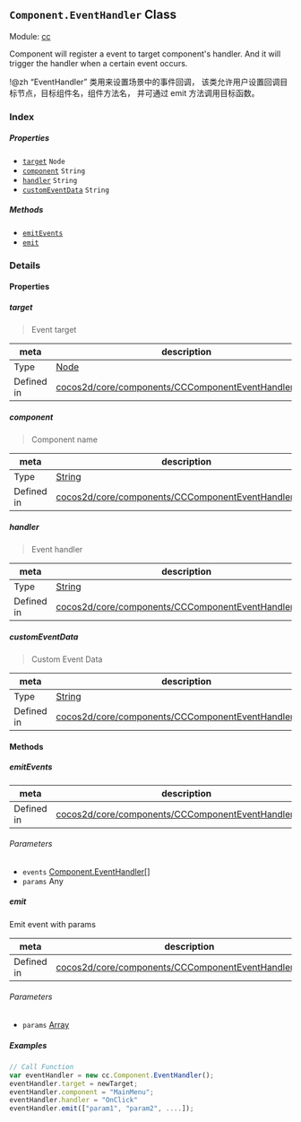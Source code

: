 ## `Component.EventHandler` Class



Module: [cc](../modules/cc.md)


Component will register a event to target component's handler.
And it will trigger the handler when a certain event occurs.

!@zh
“EventHandler” 类用来设置场景中的事件回调，
该类允许用户设置回调目标节点，目标组件名，组件方法名，
并可通过 emit 方法调用目标函数。


### Index

##### Properties

  - [`target`](#target) `Node` 
  - [`component`](#component) `String` 
  - [`handler`](#handler) `String` 
  - [`customEventData`](#customeventdata) `String` 



##### Methods

  - [`emitEvents`](#emitevents) 
  - [`emit`](#emit) 



### Details


#### Properties


##### target

> Event target

| meta | description |
|------|-------------|
| Type | <a href="../classes/Node.html" class="crosslink">Node</a> |
| Defined in | [cocos2d/core/components/CCComponentEventHandler.js:51](https://github.com/cocos-creator/engine/blob/8f14bc42a40e57c2d3b846c4f7f26f1a1753232c/cocos2d/core/components/CCComponentEventHandler.js#L51) |



##### component

> Component name

| meta | description |
|------|-------------|
| Type | <a href="https://developer.mozilla.org/en/JavaScript/Reference/Global_Objects/String" class="crosslink external" target="_blank">String</a> |
| Defined in | [cocos2d/core/components/CCComponentEventHandler.js:62](https://github.com/cocos-creator/engine/blob/8f14bc42a40e57c2d3b846c4f7f26f1a1753232c/cocos2d/core/components/CCComponentEventHandler.js#L62) |



##### handler

> Event handler

| meta | description |
|------|-------------|
| Type | <a href="https://developer.mozilla.org/en/JavaScript/Reference/Global_Objects/String" class="crosslink external" target="_blank">String</a> |
| Defined in | [cocos2d/core/components/CCComponentEventHandler.js:72](https://github.com/cocos-creator/engine/blob/8f14bc42a40e57c2d3b846c4f7f26f1a1753232c/cocos2d/core/components/CCComponentEventHandler.js#L72) |



##### customEventData

> Custom Event Data

| meta | description |
|------|-------------|
| Type | <a href="https://developer.mozilla.org/en/JavaScript/Reference/Global_Objects/String" class="crosslink external" target="_blank">String</a> |
| Defined in | [cocos2d/core/components/CCComponentEventHandler.js:83](https://github.com/cocos-creator/engine/blob/8f14bc42a40e57c2d3b846c4f7f26f1a1753232c/cocos2d/core/components/CCComponentEventHandler.js#L83) |






<!-- Method Block -->
#### Methods


##### emitEvents



| meta | description |
|------|-------------|
| Defined in | [cocos2d/core/components/CCComponentEventHandler.js:96](https://github.com/cocos-creator/engine/blob/8f14bc42a40e57c2d3b846c4f7f26f1a1753232c/cocos2d/core/components/CCComponentEventHandler.js#L96) |

###### Parameters
- `events` <a href="../classes/Component.EventHandler.html" class="crosslink">Component.EventHandler[]</a> 
- `params` Any 


##### emit

Emit event with params

| meta | description |
|------|-------------|
| Defined in | [cocos2d/core/components/CCComponentEventHandler.js:120](https://github.com/cocos-creator/engine/blob/8f14bc42a40e57c2d3b846c4f7f26f1a1753232c/cocos2d/core/components/CCComponentEventHandler.js#L120) |

###### Parameters
- `params` <a href="https://developer.mozilla.org/en/JavaScript/Reference/Global_Objects/Array" class="crosslink external" target="_blank">Array</a> 

##### Examples

```js
// Call Function
var eventHandler = new cc.Component.EventHandler();
eventHandler.target = newTarget;
eventHandler.component = "MainMenu";
eventHandler.handler = "OnClick"
eventHandler.emit(["param1", "param2", ....]);
```


